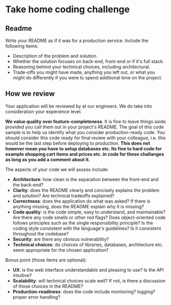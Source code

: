 # Take home coding challenge

## Readme

Write your README as if it was for a production service. Include the following items:

- Description of the problem and solution.
- Whether the solution focuses on back-end, front-end or if it's full stack.
- Reasoning behind your technical choices, including architectural.
- Trade-offs you might have made, anything you left out, or what you might do differently if you were to spend additional time on the project.

## How we review

Your application will be reviewed by at our engineers. We do take into consideration your experience level.

**We value quality over feature-completeness**. It is fine to leave things aside provided you call them out in your project's README. The goal of this code sample is to help us identify what you consider production-ready code. You should consider this code ready for final review with your colleague, i.e. this would be the last step before deploying to production. **This does not however mean you have to setup databases etc. Its fine to hard code for example shopping cart items and prices etc. in code for these challanges as long as you add a comment about it.**

The aspects of your code we will assess include:

- **Architecture**: how clean is the separation between the front-end and the back-end?
- **Clarity**: does the README clearly and concisely explains the problem and solution? Are technical tradeoffs explained?
- **Correctness**: does the application do what was asked? If there is anything missing, does the README explain why it is missing?
- **Code quality**: is the code simple, easy to understand, and maintainable? Are there any code smells or other red flags? Does object-oriented code follows principles such as the single responsibility principle? Is the coding style consistent with the language's guidelines? Is it consistent throughout the codebase?
- **Security**: are there any obvious vulnerability?
- **Technical choices**: do choices of libraries, databases, architecture etc. seem appropriate for the chosen application?

Bonus point (those items are optional):

- **UX**: is the web interface understandable and pleasing to use? Is the API intuitive?
- **Scalability**: will technical choices scale well? If not, is there a discussion of those choices in the README?
- **Production-readiness**: does the code include monitoring? logging? proper error handling?
